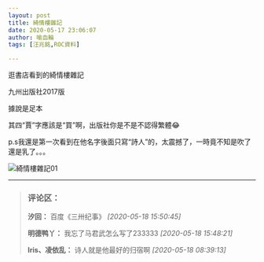 ```yaml
---
layout: post
title: 綺情樓雜記
date: 2020-05-17 23:06:07
author: 喻血輪
tags: [汪兆銘,ROC資料]

---
```


逛書店看到的綺情樓雜記

九州出版社2017版

據說是足本

其四“賈”字應該是“買”啊，出版社你是不是不認得繁體😂

p.s我還是第一次看到在他名字後面只寫“詩人”的，太震撼了，一時竟不知是吹了還是乳了。。。


![綺情樓雜記01](https://i.imgur.com/rj53jgI.jpg)


---
> ### 评论区：
>**汐回：** 百度《三卅纪事》  *[2020-05-18 15:50:45]*
>
>**明德鸭丫：** 我忘了马君武怎么写了233333  *[2020-05-18 15:48:21]*
>
>**Iris、凌依乱：** 诗人就是他最好的归宿啊  *[2020-05-18 08:39:13]*
>
>
